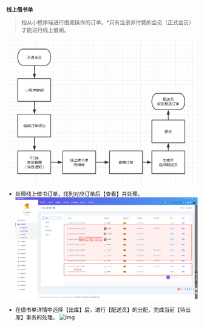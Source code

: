  **线上借书单**

> 指从小程序端进行借阅操作的订单。*只有注册并付费的会员（正式会员）才能进行线上借阅。

![img](_media\liucheng.png)

- 处理线上借书订单，找到对应订单后【查看】并处理。![1561012912306](_media\1561012912306.png)

- 在借书单详情中选择【出库】后，进行【配送员】的分配，完成当前【待出库】事务的处理。 ![img](https://uploader.shimo.im/f/osV8DKGZmEs3GL1a.png!thumbnail)       






